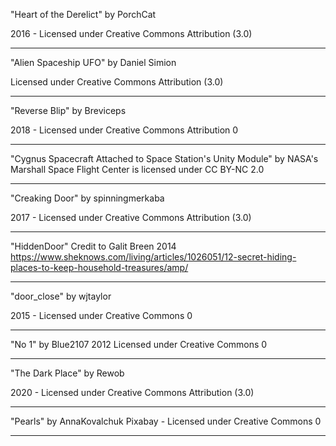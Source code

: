 "Heart of the Derelict"
by PorchCat

2016 - Licensed under
Creative Commons
Attribution (3.0)

---

"Alien Spaceship UFO"
by Daniel Simion

Licensed under
Creative Commons
Attribution (3.0)

---

"Reverse Blip"
by Breviceps

2018 - Licensed under
Creative Commons
Attribution 0

---

"Cygnus Spacecraft Attached to Space Station's Unity Module" by NASA's Marshall Space Flight Center is licensed under CC BY-NC 2.0 

---

"Creaking Door"
by spinningmerkaba

2017 - Licensed under
Creative Commons
Attribution (3.0)

---

"HiddenDoor"
Credit to
Galit Breen 2014 https://www.sheknows.com/living/articles/1026051/12-secret-hiding-places-to-keep-household-treasures/amp/

---

"door_close"
by wjtaylor

2015 - Licensed under
Creative Commons 0

---

"No 1" by Blue2107
2012 Licensed under
Creative Commons 0

---

"The Dark Place"
by Rewob

2020 - Licensed under
Creative Commons
Attribution (3.0)

---

"Pearls" by AnnaKovalchuk
Pixabay - Licensed under
Creative Commons 0

---


